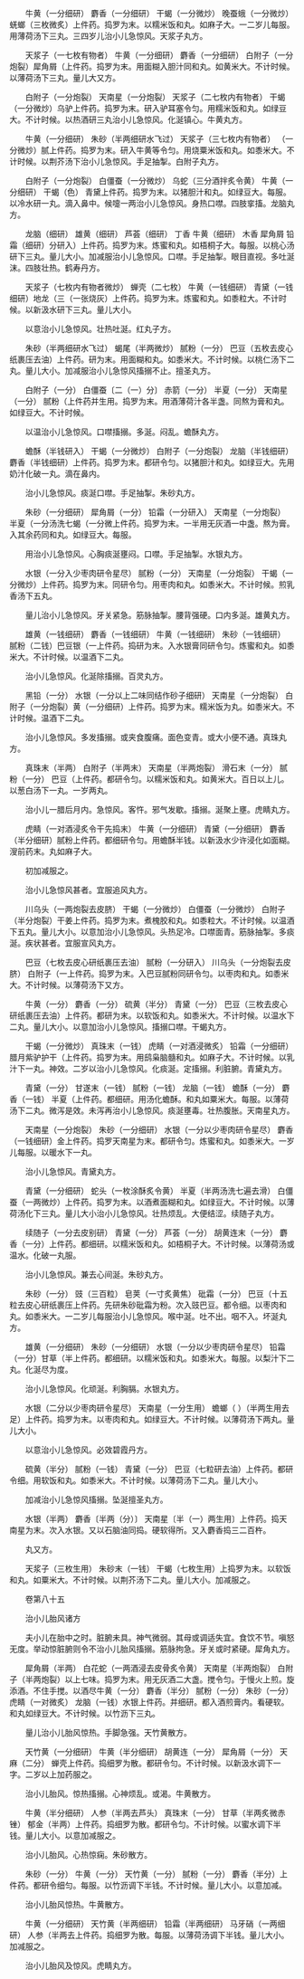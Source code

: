 <!-- { "loadSidebar": true } -->
　　牛黄（一分细研） 麝香（一分细研） 干蝎（一分微炒） 晚蚕蛾（一分微炒） 蜣螂（三枚微炙）上件药。捣罗为末。以糯米饭和丸。如麻子大。一二岁儿每服。用薄荷汤下三丸。三四岁儿治小儿急惊风。天浆子丸方。

　　天浆子（一七枚有物者） 牛黄（一分细研） 麝香（一分细研） 白附子（一分炮裂）犀角屑（上件药。捣罗为末。用面糊入胆汁同和丸。如黄米大。不计时候。以薄荷汤下三丸。量儿大又方。

　　白附子（一分炮裂） 天南星（一分炮裂） 天浆子（二七枚内有物者） 干蝎（一分微炒）乌驴上件药。捣罗为末。研入驴耳塞令匀。用糯米饭和丸。如绿豆大。不计时候。以热酒研三丸治小儿急惊风。化涎镇心。牛黄丸方。

　　牛黄（一分细研） 朱砂（半两细研水飞过） 天浆子（三七枚内有物者） （一分微炒）腻上件药。捣罗为末。研入牛黄等令匀。用烧粟米饭和丸。如黍米大。不计时候。以荆芥汤下治小儿急惊风。手足抽掣。白附子丸方。

　　白附子（一分炮裂） 白僵蚕（一分微炒） 乌蛇（三分酒拌炙令黄） 牛黄（一分细研） 干蝎（色） 青黛上件药。捣罗为末。以猪胆汁和丸。如绿豆大。每服。以冷水研一丸。滴入鼻中。候嚏一两治小儿急惊风。身热口噤。四肢挛搐。龙脑丸方。

　　龙脑（细研） 雄黄（细研） 芦荟（细研） 丁香 牛黄（细研） 木香 犀角屑 铅霜（细研）分研入）上件药。捣罗为末。炼蜜和丸。如梧桐子大。每服。以桃心汤研下三丸。量儿大小。加减服治小儿急惊风。口噤。手足抽掣。眼目直视。多吐涎沫。四肢壮热。鹤寿丹方。

　　天浆子（七枚内有物者微炒） 蝉壳（二七枚） 牛黄（一钱细研） 青黛（一钱细研）地龙（三（一张烧灰）上件药。捣罗为末。炼蜜和丸。如黍粒大。不计时候。以新汲水研下三丸。量儿大小。

　　以意治小儿急惊风。壮热吐涎。红丸子方。

　　朱砂（半两细研水飞过） 蝎尾（半两微炒） 腻粉（一分） 巴豆（五枚去皮心纸裹压去油）上件药。研为末。用面糊和丸。如黍米大。不计时候。以桃仁汤下二丸。量儿大小。加减服治小儿急惊风搐搦不止。擅圣丸方。

　　白附子（一分） 白僵蚕〔二（一）分〕 赤箭（一分） 半夏（一分） 天南星（一分） 腻粉（上件药并生用。捣罗为末。用酒薄荷汁各半盏。同熬为膏和丸。如绿豆大。不计时候。

　　以温治小儿急惊风。口噤搐搦。多涎。闷乱。蟾酥丸方。

　　蟾酥（半钱研入） 干蝎（一分微炒） 白附子（一分炮裂） 龙脑（半钱细研） 麝香（半钱细研）上件药。捣罗为末。都研令匀。以猪胆汁和丸。如绿豆大。先用奶汁化破一丸。滴在鼻内。

　　治小儿急惊风。痰涎口噤。手足抽掣。朱砂丸方。

　　朱砂（一分细研） 犀角屑（一分） 铅霜（一分研入） 天南星（一分炮裂） 半夏（一分汤洗七蝎（一分微上件药。捣罗为末。一半用无灰酒一中盏。熬为膏。入其余药同和丸。如绿豆大。每服。

　　用治小儿急惊风。心胸痰涎壅闷。口噤。手足抽掣。水银丸方。

　　水银（一分入少枣肉研令星尽） 腻粉（一分） 天南星（一分炮裂） 干蝎（一分微炒）上件药。捣罗为末。同研令匀。用枣肉和丸。如黍米大。不计时候。煎乳香汤下五丸。

　　量儿治小儿急惊风。牙关紧急。筋脉抽掣。腰背强硬。口内多涎。雄黄丸方。

　　雄黄（一钱细研） 麝香（一钱细研） 牛黄（一钱细研） 朱砂（一钱细研） 腻粉（二钱）巴豆银（一上件药。捣研为末。入水银膏同研令匀。炼蜜和丸。如黍米大。不计时候。以温酒下二丸。

　　治小儿急惊风。化涎除搐搦。百灵丸方。

　　黑铅（一分） 水银（一分以上二味同结作砂子细研） 天南星（一分炮裂） 白附子（一分炮裂）黄（一分细研）上件药。捣罗为末。糯米饭为丸。如黍米大。不计时候。温酒下二丸。

　　治小儿急惊风。多发搐搦。或夹食腹痛。面色变青。或大小便不通。真珠丸方。

　　真珠末（半两） 白附子（半两末） 天南星（半两炮裂） 滑石末（一分） 腻粉（一分） 巴豆（上件药。都研令匀。以糯米饭和丸。如黄米大。百日以上儿。以葱白汤下一丸。一岁两丸。

　　治小儿一腊后月内。急惊风。客忤。邪气发歇。搐搦。涎聚上壅。虎睛丸方。

　　虎睛（一对酒浸炙令干先捣末） 牛黄（一分细研） 青黛（一分细研） 麝香（半分细研）腻粉上件药。都细研令匀。用蟾酥半钱。以新汲水少许浸化如面糊。溲前药末。丸如麻子大。

　　初加减服之。

　　治小儿急惊风甚者。宜服追风丸方。

　　川乌头（一两炮裂去皮脐） 干蝎（一分微炒） 白僵蚕（一分微炒） 白附子（半分炮裂）干姜上件药。捣罗为末。煮槐胶和丸。如黍粒大。不计时候。以温酒下五丸。量儿大小。以意加治小儿急惊风。头热足冷。口噤面青。筋脉抽掣。多痰涎。疾状甚者。宜服宣风丸方。

　　巴豆（七枚去皮心研纸裹压去油） 腻粉（一分研入） 川乌头（一分炮裂去皮脐） 白附子（一上件药。捣罗为末。入巴豆腻粉同研令匀。以枣肉和丸。如黍米大。不计时候。以薄荷汤下又方。

　　牛黄（一分） 麝香（一分） 硫黄（半分） 青黛（一分） 巴豆（三枚去皮心研纸裹压去油）上件药。都研为末。以软饭和丸。如黍米大。不计时候。以温水下二丸。量儿大小。以意加治小儿急惊风。搐搦口噤。干蝎丸方。

　　干蝎（一分微炒） 真珠末（一钱） 虎睛（一对酒浸微炙） 铅霜（一分细研） 腊月紫驴护干（上件药。捣罗为末。用鸱枭脑髓和丸。如麻子大。不计时候。以乳汁下一丸。神效。二岁以治小儿急惊风。化痰涎。定搐搦。利脏腑。青黛丸方。

　　青黛（一分） 甘遂末（一钱） 腻粉（一钱） 龙脑（一钱） 蟾酥（一分） 麝香（一钱） 半夏（上件药。都细研。用汤化蟾酥。和丸如粟米大。每服。以薄荷汤下二丸。微泻是效。未泻再治小儿急惊风。痰涎壅毒。壮热腹胀。天南星丸方。

　　天南星（一分炮裂） 朱砂（一分细研） 水银（一分以少枣肉研令星尽） 麝香（一钱细研）金上件药。捣罗天南星为末。都研令匀。炼蜜和丸。如黍米大。一岁儿每服。以暖水下一丸。

　　治小儿急惊风。青黛丸方。

　　青黛（一分细研） 蛇头（一枚涂酥炙令黄） 半夏（半两汤洗七遍去滑） 白僵蚕（一两微炒）上件药。捣罗为末。以酒煮面糊和丸。如绿豆大。不计时候。以薄荷汤化下三丸。量儿大小治小儿急惊风。壮热烦乱。大便结涩。续随子丸方。

　　续随子（一分去皮别研） 青黛（一分） 芦荟（一分） 胡黄连末（一分） 麝香（一分）上件药。都细研。以糯米饭和丸。如梧桐子大。不计时候。以薄荷汤或温水。化破一丸服。

　　治小儿急惊风。兼去心间涎。朱砂丸方。

　　朱砂（一分） 豉（三百粒） 皂荚（一寸炙黄焦） 砒霜（一分） 巴豆（十五粒去皮心研纸裹压上件药。先研朱砂砒霜为粉。次入豉巴豆。都令细。以枣肉和丸。如黍米大。一二岁儿每服治小儿急惊风。喉中涎。吐不出。咽不入。坏涎丸方。

　　雄黄（一分细研） 朱砂（一分细研） 水银（一分以少枣肉研令星尽） 铅霜（一分）甘草（半上件药。都细研。以糯米饭和丸。如黍米大。每服。以梨汁下二丸。化涎尽为度。

　　治小儿急惊风。化顽涎。利胸膈。水银丸方。

　　水银（二分以少枣肉研令星尽） 天南星（一分生用） 蟾螂（ ）（半两生用去足）上件药。捣罗为末。以枣肉和丸。如绿豆大。不计时候。以薄荷汤下两丸。量儿大小。

　　以意治小儿急惊风。必效碧霞丹方。

　　硫黄（半分） 腻粉（一钱） 青黛（一分） 巴豆（七粒研去油）上件药。都研令细。用软饭和丸。如黍米大。不计时候。以薄荷汤下二丸。量儿大小。

　　加减治小儿急惊风搐搦。坠涎擅圣丸方。

　　水银（半两） 麝香〔半两（分）〕 天南星〔半（一）两生用〕上件药。捣天南星为末。次入水银。又以石脑油同捣。硬软得所。又入麝香捣三二百杵。

　　丸又方。

　　天浆子（三枚生用） 朱砂末（一钱） 干蝎（七枚生用）上捣罗为末。以软饭和丸。如粟米大。不计时候。以荆芥汤下二丸。量儿大小。加减服之。

　　卷第八十五

　　治小儿胎风诸方

　　夫小儿在胎中之时。脏腑未具。神气微弱。其母或调适失宜。食饮不节。嗔怒无度。举动惊脏腑则令不治小儿胎风搐搦。筋脉拘急。牙关或时紧硬。犀角丸方。

　　犀角屑（半两） 白花蛇（一两酒浸去皮骨炙令黄） 天南星（半两炮裂） 白附子（半两炮裂）以上七味。捣罗为末。用无灰酒二大盏。搅令匀。于慢火上煎。旋添酒。不住手搅。以酒尽牛黄（一分） 麝香（半分） 腻粉（一分） 朱砂（一分） 虎睛（一对微炙） 龙脑（一钱）水银上件药。并细研。都入酒煎膏内。看硬软。和丸如绿豆大。不计时候。以竹沥下三丸。

　　量儿治小儿胎风惊热。手脚急强。天竹黄散方。

　　天竹黄（一分细研） 牛黄（半分细研） 胡黄连（一分） 犀角屑（一分） 天麻（二分） 蝉壳上件药。捣细罗为散。都研令匀。不计时候。以新汲水调下一字。二岁以上加药服之。

　　治小儿胎风。惊热搐搦。心神烦乱。或渴。牛黄散方。

　　牛黄（半分细研） 人参（半两去芦头） 真珠末（一分） 甘草（半两炙微赤锉） 郁金（半两）上件药。捣细罗为散。都研令匀。不计时候。以蜜水调下半钱。量儿大小。以意加减服之。

　　治小儿胎风。心热惊痫。朱砂散方。

　　朱砂（一分） 牛黄（一分） 天竹黄（一分） 腻粉（一分） 麝香（半分）上件药。都研令细匀。每服。以竹沥调下半钱。不计时候。量儿大小。以意加减。

　　治小儿胎风惊热。牛黄散方。

　　牛黄（一分细研） 天竹黄（半两细研） 铅霜（半两细研） 马牙硝（一两细研） 人参（半两去上件药。捣细罗为散。每服。以薄荷汤调下半钱。量儿大小。加减服之。

　　治小儿胎风及惊风。虎睛丸方。

